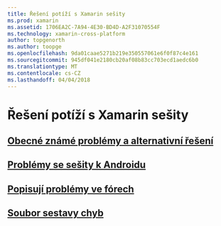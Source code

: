 ```yaml
---
title: Řešení potíží s Xamarin sešity
ms.prod: xamarin
ms.assetid: 1706EA2C-7A94-4E30-BD4D-A2F31070554F
ms.technology: xamarin-cross-platform
author: topgenorth
ms.author: toopge
ms.openlocfilehash: 9da01caae5271b219e350557061e6f0f87c4e161
ms.sourcegitcommit: 945df041e2180cb20af08b83cc703ecd1aedc6b0
ms.translationtype: MT
ms.contentlocale: cs-CZ
ms.lasthandoff: 04/04/2018
---
```

# <a name="troubleshooting-xamarin-workbooks"></a>Řešení potíží s Xamarin sešity

## <a name="general-known-issues--workaroundsgeneralmd"></a>[Obecné známé problémy a alternativní řešení](general.md)

## <a name="issues-with-android-workbooksandroidmd"></a>[Problémy se sešity k Androidu](android.md)

## <a name="discuss-issues-on-the-forumsforums"></a>[Popisují problémy ve fórech][forums]

## <a name="file-a-bug-reporttoolsworkbooksinstallmdreporting-bugs"></a>[Soubor sestavy chyb](~/tools/workbooks/install.md#reporting-bugs)

[forums]: https://forums.xamarin.com/categories/inspector
